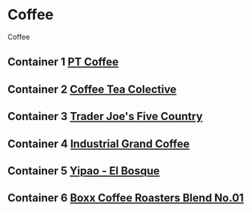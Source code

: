 # Coffee
Coffee

## Container 1 [PT Coffee](bean/70.PTs-Coffee-Ad-Astra.md)

## Container 2 [Coffee Tea Colective](bean/66.Coffee-Tea-Colective-Steel-Frame.md) 

## Container 3 [Trader Joe's Five Country](bean/64.Trader-Joes-Five-Country-Espresso.md)

## Container 4 [Industrial Grand Coffee](bean/69.Industrial-Grind-Coffee-Mexican-Altura.md)

## Container 5 [Yipao - El Bosque](bean/68.Yapao-El-Bosque.md)

## Container 6 [Boxx Coffee Roasters Blend No.01](bean/71.Boxx-Coffee-Roasters-Blend-No.01.md)




